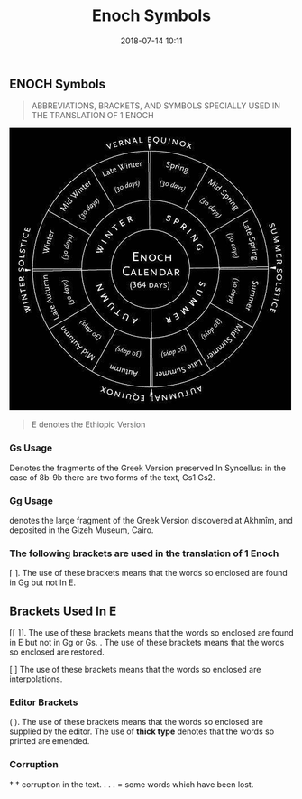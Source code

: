 ﻿---
template: blog-post
title: "Enoch Symbols"
date: 2018-07-14 10:11
path: /posts/enoch-symbols
tags: [Enoch, Enoch Symbols]
featuredImage: ../../images/enoch-floating.jpg
description: The Symbols use in Enoch Books 1 and 2, Denotes the fragments of the Greek Version preserved In Syncellus in the case of 8b-9b there are two forms of the text, Gs1 Gs2.
---

## ENOCH Symbols

> ABBREVIATIONS, BRACKETS, AND SYMBOLS SPECIALLY USED IN THE TRANSLATION OF 1 ENOCH

![Enoch Symbols](../../images/enoch-preface-intro.jpg)

> E denotes the Ethiopic Version

### Gs Usage

Denotes the fragments of the Greek Version preserved In Syncellus: in the case of 8b-9b there are two forms of the text, Gs1 Gs2.

### Gg Usage

denotes the large fragment of the Greek Version discovered at Akhmîm, and deposited in the Gizeh Museum, Cairo.

### The following brackets are used in the translation of 1 Enoch

⌈ ⌉. The use of these brackets means that the words so enclosed are found in Gg but not In E.

## Brackets Used In E

⌈⌈ ⌉⌉. The use of these brackets means that the words so enclosed are found in E but not in Gg or Gs. . The use of these brackets means that the words so enclosed are restored.

[ ] The use of these brackets means that the words so enclosed are interpolations.

### Editor Brackets

( ). The use of these brackets means that the words so enclosed are supplied by the editor. The use of **thick type** denotes that the words so printed are emended.

### Corruption

† † corruption in the text. . . . = some words which have been lost.





